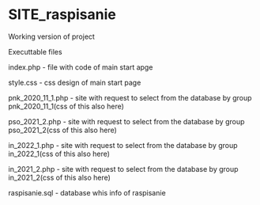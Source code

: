 # SITE_raspisanie

Working version of project

Executtable files

index.php - file with code of main start apge

style.css - css design of main start page

pnk_2020_11_1.php - site with request to select from the database by group pnk_2020_11_1(css of this also here)

pso_2021_2.php - site with request to select from the database by group pso_2021_2(css of this also here)

in_2022_1.php - site with request to select from the database by group in_2022_1(css of this also here)

in_2021_2.php - site with request to select from the database by group in_2021_2(css of this also here)

raspisanie.sql - database whis info of raspisanie
